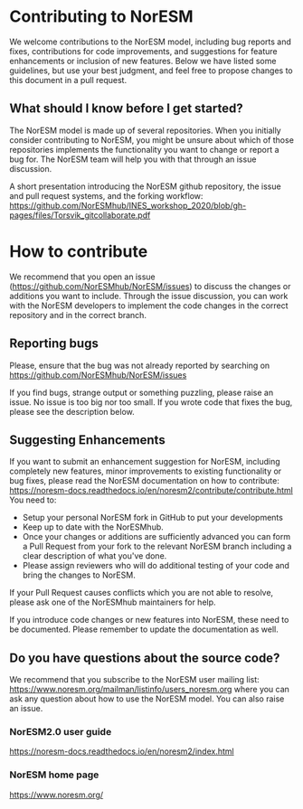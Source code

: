 # Contributing to NorESM
We welcome contributions to the NorESM model, including bug reports and fixes, contributions for code improvements, and suggestions for feature enhancements or inclusion of new features. Below we have listed some guidelines, but use your best judgment, and feel free to propose changes to this document in a pull request.

## What should I know before I get started?
The NorESM model is made up of several repositories. When you initially consider contributing to NorESM,  you might be unsure about which of those repositories implements the functionality you want to change or report a bug for.  The NorESM team will help you with that through an issue discussion.

A short presentation introducing the NorESM github repository, the issue and pull request systems, and the forking workflow:
https://github.com/NorESMhub/INES_workshop_2020/blob/gh-pages/files/Torsvik_gitcollaborate.pdf 

# How to contribute
We recommend that you open an issue (https://github.com/NorESMhub/NorESM/issues) to discuss the changes or additions you want to include. Through the issue discussion, you can work with the NorESM developers to implement the code changes in the correct repository and in the correct branch. 

## Reporting bugs
Please, ensure that the bug was not already reported by searching on https://github.com/NorESMhub/NorESM/issues

If you find bugs, strange output or something puzzling, please raise an issue. No issue is too big nor too small. If you wrote code that fixes the bug, please see the description below.

## Suggesting Enhancements
If you want to submit an enhancement suggestion for NorESM, including completely new features, minor improvements to existing functionality or bug fixes, please read the NorESM documentation on how to contribute: https://noresm-docs.readthedocs.io/en/noresm2/contribute/contribute.html
You need to:
- Setup your personal NorESM fork in GitHub to put your developments
- Keep up to date with the NorESMhub. 
- Once your changes or additions are sufficiently advanced you can form a Pull Request from your fork to the relevant NorESM branch including a clear description of what you've done. 
- Please assign reviewers who will  do additional testing of your code and bring the changes to NorESM. 

If your Pull Request causes conflicts which you are not able to resolve, please ask one of the NorESMhub maintainers for help.

If you introduce code changes or new features into NorESM, these need to be documented. Please remember to update the documentation as well.

## Do you have questions about the source code?
We recommend that you subscribe to the NorESM user mailing list: https://www.noresm.org/mailman/listinfo/users_noresm.org
where you can ask any question about how to use the NorESM model. You can also raise an issue.

### NorESM2.0 user guide
https://noresm-docs.readthedocs.io/en/noresm2/index.html

### NorESM home page
https://www.noresm.org/
